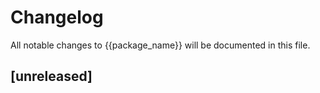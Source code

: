 # Changelog

All notable changes to {{package_name}} will be documented in this file.

## [unreleased]
